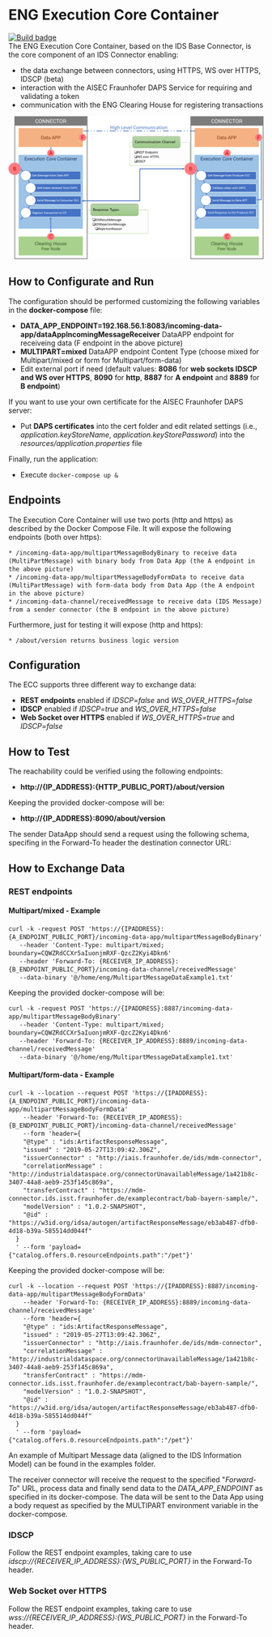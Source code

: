 # ENG Execution Core Container

[![Build badge](https://api.travis-ci.com/ascatox/market4.0-execution_core_container_business_logic.svg)](https://api.travis-ci.com/Engineering-Research-and-Development/market4.0-execution_core_container_business_logic.svg)<br/>
The ENG Execution Core Container, based on the IDS Base Connector, is the core component of an IDS Connector enabling:
* the data exchange between connectors, using HTTPS, WS over HTTPS, IDSCP (beta)
* interaction with the AISEC Fraunhofer DAPS Service for requiring and validating a token
* communication with the ENG Clearing House for registering transactions

![Execution Core Container Architecture](connector_schema_v1.1.PNG?raw=true "ENG Execution Core Container Architecture")

## How to Configurate and Run

The configuration should be performed customizing the following variables in the **docker-compose** file:
* **DATA_APP_ENDPOINT=192.168.56.1:8083/incoming-data-app/dataAppIncomingMessageReceiver** DataAPP endpoint for receiveing data (F endpoint in the above picture)
* **MULTIPART=mixed** DataAPP endpoint Content Type (choose mixed for Multipart/mixed or form for Multipart/form-data) 
* Edit external port if need (default values: **8086** for **web sockets IDSCP and WS over HTTPS**, **8090** for **http**, **8887** for **A endpoint** and  **8889** for **B endpoint**)

If you want to use your own certificate for the AISEC Fraunhofer DAPS server: 
* Put **DAPS certificates** into the cert folder and edit related settings (i.e., *application.keyStoreName*, *application.keyStorePassword*) into the *resources/application.properties* file

Finally, run the application:

*  Execute `docker-compose up &`


## Endpoints
The Execution Core Container will use two ports (http and https) as described by the Docker Compose File.
It will expose the following endpoints (both over https):
```
* /incoming-data-app/multipartMessageBodyBinary to receive data (MultiPartMessage) with binary body from Data App (the A endpoint in the above picture)
* /incoming-data-app/multipartMessageBodyFormData to receive data (MultiPartMessage) with form-data body from Data App (the A endpoint in the above picture)
* /incoming-data-channel/receivedMessage to receive data (IDS Message) from a sender connector (the B endpoint in the above picture)
```
Furthermore, just for testing it will expose (http and https):
```
* /about/version returns business logic version 
```


## Configuration
The ECC supports three different way to exchange data:
*  **REST endpoints** enabled if *IDSCP=false* and *WS_OVER_HTTPS=false*
*  **IDSCP** enabled if *IDSCP=true* and *WS_OVER_HTTPS=false*
*  **Web Socket over HTTPS** enabled if *WS_OVER_HTTPS=true* and *IDSCP=false*

## How to Test
The reachability could be verified using the following endpoints:
*  **http://{IP_ADDRESS}:{HTTP_PUBLIC_PORT}/about/version**

Keeping the provided docker-compose will be:
*  **http://{IP_ADDRESS}:8090/about/version**


The sender DataApp should send a request using the following schema, specifing in the Forward-To header the destination connector URL:

## How to Exchange Data
### REST endpoints
#### Multipart/mixed - Example 
```
curl -k -request POST 'https://{IPADDRESS}:{A_ENDPOINT_PUBLIC_PORT}/incoming-data-app/multipartMessageBodyBinary' 
   --header 'Content-Type: multipart/mixed; boundary=CQWZRdCCXr5aIuonjmRXF-QzcZ2Kyi4Dkn6' 
   --header 'Forward-To: {RECEIVER_IP_ADDRESS}:{B_ENDPOINT_PUBLIC_PORT}/incoming-data-channel/receivedMessage' 
   --data-binary '@/home/eng/MultipartMessageDataExample1.txt'
```


Keeping the provided docker-compose will be:
```
curl -k -request POST 'https://{IPADDRESS}:8887/incoming-data-app/multipartMessageBodyBinary' 
   --header 'Content-Type: multipart/mixed; boundary=CQWZRdCCXr5aIuonjmRXF-QzcZ2Kyi4Dkn6' 
   --header 'Forward-To: {RECEIVER_IP_ADDRESS}:8889/incoming-data-channel/receivedMessage' 
   --data-binary '@/home/eng/MultipartMessageDataExample1.txt'
```

#### Multipart/form-data - Example
```
curl -k --location --request POST 'https://{IPADDRESS}:{A_ENDPOINT_PUBLIC_PORT}/incoming-data-app/multipartMessageBodyFormData' 
    --header 'Forward-To: {RECEIVER_IP_ADDRESS}:{B_ENDPOINT_PUBLIC_PORT}/incoming-data-channel/receivedMessage' 
    --form 'header={
    "@type" : "ids:ArtifactResponseMessage",
    "issued" : "2019-05-27T13:09:42.306Z",
    "issuerConnector" : "http://iais.fraunhofer.de/ids/mdm-connector",
    "correlationMessage" : "http://industrialdataspace.org/connectorUnavailableMessage/1a421b8c-3407-44a8-aeb9-253f145c869a",
    "transferContract" : "https://mdm-connector.ids.isst.fraunhofer.de/examplecontract/bab-bayern-sample/",
    "modelVersion" : "1.0.2-SNAPSHOT",
    "@id" : "https://w3id.org/idsa/autogen/artifactResponseMessage/eb3ab487-dfb0-4d18-b39a-585514dd044f"
  }
  ' --form 'payload={"catalog.offers.0.resourceEndpoints.path":"/pet"}'
```


Keeping the provided docker-compose will be:
```
curl -k --location --request POST 'https://{IPADDRESS}:8887/incoming-data-app/multipartMessageBodyFormData' 
    --header 'Forward-To: {RECEIVER_IP_ADDRESS}:8889/incoming-data-channel/receivedMessage' 
    --form 'header={
    "@type" : "ids:ArtifactResponseMessage",
    "issued" : "2019-05-27T13:09:42.306Z",
    "issuerConnector" : "http://iais.fraunhofer.de/ids/mdm-connector",
    "correlationMessage" : "http://industrialdataspace.org/connectorUnavailableMessage/1a421b8c-3407-44a8-aeb9-253f145c869a",
    "transferContract" : "https://mdm-connector.ids.isst.fraunhofer.de/examplecontract/bab-bayern-sample/",
    "modelVersion" : "1.0.2-SNAPSHOT",
    "@id" : "https://w3id.org/idsa/autogen/artifactResponseMessage/eb3ab487-dfb0-4d18-b39a-585514dd044f"
  }
  ' --form 'payload={"catalog.offers.0.resourceEndpoints.path":"/pet"}'
```
An example of Multipart Message data (aligned to the IDS Information Model) can be found in the examples folder.

The receiver connector will receive the request to the specified "*Forward-To*" URL, process data and finally send data to the *DATA_APP_ENDPOINT* as specified in its docker-compose. 
The data will be sent to the Data App using a body request as specified by the MULTIPART environment variable in the docker-compose.

### IDSCP
Follow the REST endpoint examples, taking care to use *idscp://{RECEIVER_IP_ADDRESS}:{WS_PUBLIC_PORT}* in the Forward-To header.

### Web Socket over HTTPS
Follow the REST endpoint examples, taking care to use *wss://{RECEIVER_IP_ADDRESS}:{WS_PUBLIC_PORT}* in the Forward-To header.
